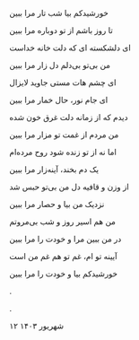 <!--
.. title: خورشیدکم
.. slug: khorshidakam
.. date: 2024-09-14 21:11:44 UTC
.. tags: 
.. category: 
.. link: 
.. description: 
.. type: text
-->

خورشیدکم بیا شب تار مرا ببین

تا روز باشم از تو دوباره مرا ببین


ای دلشکسته ای که دلت خانه خداست

من بی‌تو بی‌دلم دل زار مرا ببین



ای چشم هات مستی جاوید لایزال

ای جام نور، حال خمار مرا ببین


دیدم که از زمانه دلت غرق خون شده

من مردم از غمت تو مزار مرا ببین 


اما نه از تو زنده شود روح مرده‌ام

یک دم بخند،  آینه‌زار مرا ببین 


از وزن و قافیه دل من بی‌تو حبس شد

نزدیک من بیا و حصار مرا ببین 

من هم اسیر روز و شب بی‌مروتم 

در من ببین مرا و خودت را مرا ببین 


آیینه تو ام، غم تو هم غم من است 

خورشیدکم بیا و خودت را مرا ببین

.

.



۱۲ شهریور ۱۴۰۳
